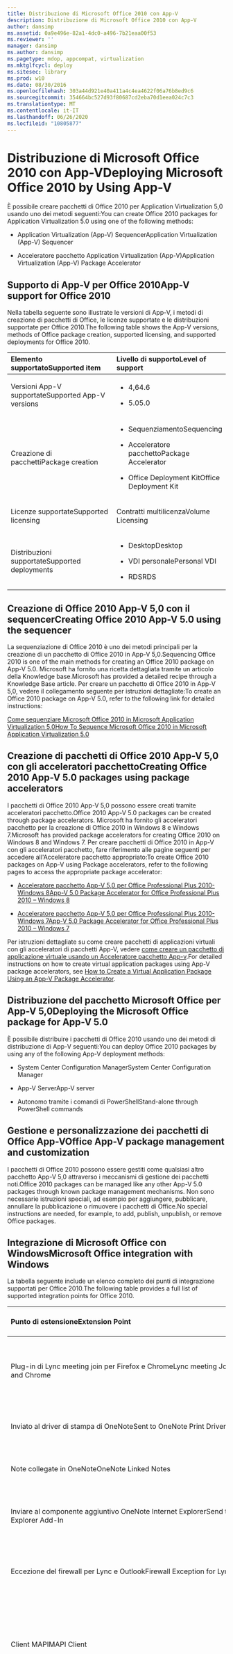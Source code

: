 ```yaml
---
title: Distribuzione di Microsoft Office 2010 con App-V
description: Distribuzione di Microsoft Office 2010 con App-V
author: dansimp
ms.assetid: 0a9e496e-82a1-4dc0-a496-7b21eaa00f53
ms.reviewer: ''
manager: dansimp
ms.author: dansimp
ms.pagetype: mdop, appcompat, virtualization
ms.mktglfcycl: deploy
ms.sitesec: library
ms.prod: w10
ms.date: 08/30/2016
ms.openlocfilehash: 303a44d921e40a411a4c4ea4622f06a76b8ed9c6
ms.sourcegitcommit: 354664bc527d93f80687cd2eba70d1eea024c7c3
ms.translationtype: MT
ms.contentlocale: it-IT
ms.lasthandoff: 06/26/2020
ms.locfileid: "10805877"
---
```

# <span data-ttu-id="3d3c6-103">Distribuzione di Microsoft Office 2010 con App-V</span><span class="sxs-lookup"><span data-stu-id="3d3c6-103">Deploying Microsoft Office 2010 by Using App-V</span></span>


<span data-ttu-id="3d3c6-104">È possibile creare pacchetti di Office 2010 per Application Virtualization 5,0 usando uno dei metodi seguenti:</span><span class="sxs-lookup"><span data-stu-id="3d3c6-104">You can create Office 2010 packages for Application Virtualization 5.0 using one of the following methods:</span></span>

-   <span data-ttu-id="3d3c6-105">Application Virtualization (App-V) Sequencer</span><span class="sxs-lookup"><span data-stu-id="3d3c6-105">Application Virtualization (App-V) Sequencer</span></span>

-   <span data-ttu-id="3d3c6-106">Acceleratore pacchetto Application Virtualization (App-V)</span><span class="sxs-lookup"><span data-stu-id="3d3c6-106">Application Virtualization (App-V) Package Accelerator</span></span>

## <span data-ttu-id="3d3c6-107">Supporto di App-V per Office 2010</span><span class="sxs-lookup"><span data-stu-id="3d3c6-107">App-V support for Office 2010</span></span>


<span data-ttu-id="3d3c6-108">Nella tabella seguente sono illustrate le versioni di App-V, i metodi di creazione di pacchetti di Office, le licenze supportate e le distribuzioni supportate per Office 2010.</span><span class="sxs-lookup"><span data-stu-id="3d3c6-108">The following table shows the App-V versions, methods of Office package creation, supported licensing, and supported deployments for Office 2010.</span></span>

<table>
<colgroup>
<col width="50%" />
<col width="50%" />
</colgroup>
<thead>
<tr class="header">
<th align="left"><span data-ttu-id="3d3c6-109">Elemento supportato</span><span class="sxs-lookup"><span data-stu-id="3d3c6-109">Supported item</span></span></th>
<th align="left"><span data-ttu-id="3d3c6-110">Livello di supporto</span><span class="sxs-lookup"><span data-stu-id="3d3c6-110">Level of support</span></span></th>
</tr>
</thead>
<tbody>
<tr class="odd">
<td align="left"><p><span data-ttu-id="3d3c6-111">Versioni App-V supportate</span><span class="sxs-lookup"><span data-stu-id="3d3c6-111">Supported App-V versions</span></span></p></td>
<td align="left"><ul>
<li><p><span data-ttu-id="3d3c6-112">4,6</span><span class="sxs-lookup"><span data-stu-id="3d3c6-112">4.6</span></span></p></li>
<li><p><span data-ttu-id="3d3c6-113">5.0</span><span class="sxs-lookup"><span data-stu-id="3d3c6-113">5.0</span></span></p></li>
</ul></td>
</tr>
<tr class="even">
<td align="left"><p><span data-ttu-id="3d3c6-114">Creazione di pacchetti</span><span class="sxs-lookup"><span data-stu-id="3d3c6-114">Package creation</span></span></p></td>
<td align="left"><ul>
<li><p><span data-ttu-id="3d3c6-115">Sequenziamento</span><span class="sxs-lookup"><span data-stu-id="3d3c6-115">Sequencing</span></span></p></li>
<li><p><span data-ttu-id="3d3c6-116">Acceleratore pacchetto</span><span class="sxs-lookup"><span data-stu-id="3d3c6-116">Package Accelerator</span></span></p></li>
<li><p><span data-ttu-id="3d3c6-117">Office Deployment Kit</span><span class="sxs-lookup"><span data-stu-id="3d3c6-117">Office Deployment Kit</span></span></p></li>
</ul></td>
</tr>
<tr class="odd">
<td align="left"><p><span data-ttu-id="3d3c6-118">Licenze supportate</span><span class="sxs-lookup"><span data-stu-id="3d3c6-118">Supported licensing</span></span></p></td>
<td align="left"><p><span data-ttu-id="3d3c6-119">Contratti multilicenza</span><span class="sxs-lookup"><span data-stu-id="3d3c6-119">Volume Licensing</span></span></p></td>
</tr>
<tr class="even">
<td align="left"><p><span data-ttu-id="3d3c6-120">Distribuzioni supportate</span><span class="sxs-lookup"><span data-stu-id="3d3c6-120">Supported deployments</span></span></p></td>
<td align="left"><ul>
<li><p><span data-ttu-id="3d3c6-121">Desktop</span><span class="sxs-lookup"><span data-stu-id="3d3c6-121">Desktop</span></span></p></li>
<li><p><span data-ttu-id="3d3c6-122">VDI personale</span><span class="sxs-lookup"><span data-stu-id="3d3c6-122">Personal VDI</span></span></p></li>
<li><p><span data-ttu-id="3d3c6-123">RDS</span><span class="sxs-lookup"><span data-stu-id="3d3c6-123">RDS</span></span></p></li>
</ul></td>
</tr>
</tbody>
</table>

 

## <span data-ttu-id="3d3c6-124">Creazione di Office 2010 App-V 5,0 con il sequencer</span><span class="sxs-lookup"><span data-stu-id="3d3c6-124">Creating Office 2010 App-V 5.0 using the sequencer</span></span>


<span data-ttu-id="3d3c6-125">La sequenziazione di Office 2010 è uno dei metodi principali per la creazione di un pacchetto di Office 2010 in App-V 5,0.</span><span class="sxs-lookup"><span data-stu-id="3d3c6-125">Sequencing Office 2010 is one of the main methods for creating an Office 2010 package on App-V 5.0.</span></span> <span data-ttu-id="3d3c6-126">Microsoft ha fornito una ricetta dettagliata tramite un articolo della Knowledge base.</span><span class="sxs-lookup"><span data-stu-id="3d3c6-126">Microsoft has provided a detailed recipe through a Knowledge Base article.</span></span> <span data-ttu-id="3d3c6-127">Per creare un pacchetto di Office 2010 in App-V 5,0, vedere il collegamento seguente per istruzioni dettagliate:</span><span class="sxs-lookup"><span data-stu-id="3d3c6-127">To create an Office 2010 package on App-V 5.0, refer to the following link for detailed instructions:</span></span>

[<span data-ttu-id="3d3c6-128">Come sequenziare Microsoft Office 2010 in Microsoft Application Virtualization 5,0</span><span class="sxs-lookup"><span data-stu-id="3d3c6-128">How To Sequence Microsoft Office 2010 in Microsoft Application Virtualization 5.0</span></span>](https://go.microsoft.com/fwlink/p/?LinkId=330676)

## <span data-ttu-id="3d3c6-129">Creazione di pacchetti di Office 2010 App-V 5,0 con gli acceleratori pacchetto</span><span class="sxs-lookup"><span data-stu-id="3d3c6-129">Creating Office 2010 App-V 5.0 packages using package accelerators</span></span>


<span data-ttu-id="3d3c6-130">I pacchetti di Office 2010 App-V 5,0 possono essere creati tramite acceleratori pacchetto.</span><span class="sxs-lookup"><span data-stu-id="3d3c6-130">Office 2010 App-V 5.0 packages can be created through package accelerators.</span></span> <span data-ttu-id="3d3c6-131">Microsoft ha fornito gli acceleratori pacchetto per la creazione di Office 2010 in Windows 8 e Windows 7.</span><span class="sxs-lookup"><span data-stu-id="3d3c6-131">Microsoft has provided package accelerators for creating Office 2010 on Windows 8 and Windows 7.</span></span> <span data-ttu-id="3d3c6-132">Per creare pacchetti di Office 2010 in App-V con gli acceleratori pacchetto, fare riferimento alle pagine seguenti per accedere all'Acceleratore pacchetto appropriato:</span><span class="sxs-lookup"><span data-stu-id="3d3c6-132">To create Office 2010 packages on App-V using Package accelerators, refer to the following pages to access the appropriate package accelerator:</span></span>

-   [<span data-ttu-id="3d3c6-133">Acceleratore pacchetto App-V 5,0 per Office Professional Plus 2010-Windows 8</span><span class="sxs-lookup"><span data-stu-id="3d3c6-133">App-V 5.0 Package Accelerator for Office Professional Plus 2010 – Windows 8</span></span>](https://go.microsoft.com/fwlink/p/?LinkId=330677)

-   [<span data-ttu-id="3d3c6-134">Acceleratore pacchetto App-V 5,0 per Office Professional Plus 2010-Windows 7</span><span class="sxs-lookup"><span data-stu-id="3d3c6-134">App-V 5.0 Package Accelerator for Office Professional Plus 2010 – Windows 7</span></span>](https://go.microsoft.com/fwlink/p/?LinkId=330678)

<span data-ttu-id="3d3c6-135">Per istruzioni dettagliate su come creare pacchetti di applicazioni virtuali con gli acceleratori di pacchetti App-V, vedere [come creare un pacchetto di applicazione virtuale usando un Acceleratore pacchetto App-v](how-to-create-a-virtual-application-package-using-an-app-v-package-accelerator.md).</span><span class="sxs-lookup"><span data-stu-id="3d3c6-135">For detailed instructions on how to create virtual application packages using App-V package accelerators, see [How to Create a Virtual Application Package Using an App-V Package Accelerator](how-to-create-a-virtual-application-package-using-an-app-v-package-accelerator.md).</span></span>

## <span data-ttu-id="3d3c6-136">Distribuzione del pacchetto Microsoft Office per App-V 5,0</span><span class="sxs-lookup"><span data-stu-id="3d3c6-136">Deploying the Microsoft Office package for App-V 5.0</span></span>


<span data-ttu-id="3d3c6-137">È possibile distribuire i pacchetti di Office 2010 usando uno dei metodi di distribuzione di App-V seguenti:</span><span class="sxs-lookup"><span data-stu-id="3d3c6-137">You can deploy Office 2010 packages by using any of the following App-V deployment methods:</span></span>

-   <span data-ttu-id="3d3c6-138">System Center Configuration Manager</span><span class="sxs-lookup"><span data-stu-id="3d3c6-138">System Center Configuration Manager</span></span>

-   <span data-ttu-id="3d3c6-139">App-V Server</span><span class="sxs-lookup"><span data-stu-id="3d3c6-139">App-V server</span></span>

-   <span data-ttu-id="3d3c6-140">Autonomo tramite i comandi di PowerShell</span><span class="sxs-lookup"><span data-stu-id="3d3c6-140">Stand-alone through PowerShell commands</span></span>

## <span data-ttu-id="3d3c6-141">Gestione e personalizzazione dei pacchetti di Office App-V</span><span class="sxs-lookup"><span data-stu-id="3d3c6-141">Office App-V package management and customization</span></span>


<span data-ttu-id="3d3c6-142">I pacchetti di Office 2010 possono essere gestiti come qualsiasi altro pacchetto App-V 5,0 attraverso i meccanismi di gestione dei pacchetti noti.</span><span class="sxs-lookup"><span data-stu-id="3d3c6-142">Office 2010 packages can be managed like any other App-V 5.0 packages through known package management mechanisms.</span></span> <span data-ttu-id="3d3c6-143">Non sono necessarie istruzioni speciali, ad esempio per aggiungere, pubblicare, annullare la pubblicazione o rimuovere i pacchetti di Office.</span><span class="sxs-lookup"><span data-stu-id="3d3c6-143">No special instructions are needed, for example, to add, publish, unpublish, or remove Office packages.</span></span>

## <span data-ttu-id="3d3c6-144">Integrazione di Microsoft Office con Windows</span><span class="sxs-lookup"><span data-stu-id="3d3c6-144">Microsoft Office integration with Windows</span></span>


<span data-ttu-id="3d3c6-145">La tabella seguente include un elenco completo dei punti di integrazione supportati per Office 2010.</span><span class="sxs-lookup"><span data-stu-id="3d3c6-145">The following table provides a full list of supported integration points for Office 2010.</span></span>

<table>
<colgroup>
<col width="33%" />
<col width="33%" />
<col width="33%" />
</colgroup>
<thead>
<tr class="header">
<th align="left"><span data-ttu-id="3d3c6-146">Punto di estensione</span><span class="sxs-lookup"><span data-stu-id="3d3c6-146">Extension Point</span></span></th>
<th align="left"><span data-ttu-id="3d3c6-147">Descrizione</span><span class="sxs-lookup"><span data-stu-id="3d3c6-147">Description</span></span></th>
<th align="left"><span data-ttu-id="3d3c6-148">Office 2010</span><span class="sxs-lookup"><span data-stu-id="3d3c6-148">Office 2010</span></span></th>
</tr>
</thead>
<tbody>
<tr class="odd">
<td align="left"><p><span data-ttu-id="3d3c6-149">Plug-in di Lync meeting join per Firefox e Chrome</span><span class="sxs-lookup"><span data-stu-id="3d3c6-149">Lync meeting Join Plug-in for Firefox and Chrome</span></span></p></td>
<td align="left"><p><span data-ttu-id="3d3c6-150">L'utente può partecipare a riunioni Lync da Firefox e Chrome</span><span class="sxs-lookup"><span data-stu-id="3d3c6-150">User can join Lync meetings from Firefox and Chrome</span></span></p></td>
<td align="left"><p></p></td>
</tr>
<tr class="even">
<td align="left"><p><span data-ttu-id="3d3c6-151">Inviato al driver di stampa di OneNote</span><span class="sxs-lookup"><span data-stu-id="3d3c6-151">Sent to OneNote Print Driver</span></span></p></td>
<td align="left"><p><span data-ttu-id="3d3c6-152">L'utente può stampare in OneNote</span><span class="sxs-lookup"><span data-stu-id="3d3c6-152">User can print to OneNote</span></span></p></td>
<td align="left"><p><span data-ttu-id="3d3c6-153">Sì</span><span class="sxs-lookup"><span data-stu-id="3d3c6-153">Yes</span></span></p></td>
</tr>
<tr class="odd">
<td align="left"><p><span data-ttu-id="3d3c6-154">Note collegate in OneNote</span><span class="sxs-lookup"><span data-stu-id="3d3c6-154">OneNote Linked Notes</span></span></p></td>
<td align="left"><p><span data-ttu-id="3d3c6-155">Note collegate in OneNote</span><span class="sxs-lookup"><span data-stu-id="3d3c6-155">OneNote Linked Notes</span></span></p></td>
<td align="left"><p></p></td>
</tr>
<tr class="even">
<td align="left"><p><span data-ttu-id="3d3c6-156">Inviare al componente aggiuntivo OneNote Internet Explorer</span><span class="sxs-lookup"><span data-stu-id="3d3c6-156">Send to OneNote Internet Explorer Add-In</span></span></p></td>
<td align="left"><p><span data-ttu-id="3d3c6-157">L'utente può inviare a OneNote da IE</span><span class="sxs-lookup"><span data-stu-id="3d3c6-157">User can send to OneNote from IE</span></span></p></td>
<td align="left"><p></p></td>
</tr>
<tr class="odd">
<td align="left"><p><span data-ttu-id="3d3c6-158">Eccezione del firewall per Lync e Outlook</span><span class="sxs-lookup"><span data-stu-id="3d3c6-158">Firewall Exception for Lync and Outlook</span></span></p></td>
<td align="left"><p><span data-ttu-id="3d3c6-159">Eccezione del firewall per Lync e Outlook</span><span class="sxs-lookup"><span data-stu-id="3d3c6-159">Firewall Exception for Lync and Outlook</span></span></p></td>
<td align="left"><p></p></td>
</tr>
<tr class="even">
<td align="left"><p><span data-ttu-id="3d3c6-160">Client MAPI</span><span class="sxs-lookup"><span data-stu-id="3d3c6-160">MAPI Client</span></span></p></td>
<td align="left"><p><span data-ttu-id="3d3c6-161">Le app e i componenti aggiuntivi nativi possono interagire con Outlook virtuale tramite MAPI</span><span class="sxs-lookup"><span data-stu-id="3d3c6-161">Native apps and add-ins can interact with virtual Outlook through MAPI</span></span></p></td>
<td align="left"><p></p></td>
</tr>
<tr class="odd">
<td align="left"><p><span data-ttu-id="3d3c6-162">Plug-in di SharePoint per Firefox</span><span class="sxs-lookup"><span data-stu-id="3d3c6-162">SharePoint Plugin for Firefox</span></span></p></td>
<td align="left"><p><span data-ttu-id="3d3c6-163">L'utente può usare le caratteristiche di SharePoint in Firefox</span><span class="sxs-lookup"><span data-stu-id="3d3c6-163">User can use SharePoint features in Firefox</span></span></p></td>
<td align="left"><p></p></td>
</tr>
<tr class="even">
<td align="left"><p><span data-ttu-id="3d3c6-164">Applet del pannello di controllo posta</span><span class="sxs-lookup"><span data-stu-id="3d3c6-164">Mail Control Panel Applet</span></span></p></td>
<td align="left"><p><span data-ttu-id="3d3c6-165">L'utente ottiene l'applet del pannello di controllo della posta in Outlook</span><span class="sxs-lookup"><span data-stu-id="3d3c6-165">User gets the mail control panel applet in Outlook</span></span></p></td>
<td align="left"><p><span data-ttu-id="3d3c6-166">Sì</span><span class="sxs-lookup"><span data-stu-id="3d3c6-166">Yes</span></span></p></td>
</tr>
<tr class="odd">
<td align="left"><p><span data-ttu-id="3d3c6-167">Assembly di interoperabilità primari</span><span class="sxs-lookup"><span data-stu-id="3d3c6-167">Primary Interop Assemblies</span></span></p></td>
<td align="left"><p><span data-ttu-id="3d3c6-168">Supportare i componenti aggiuntivi gestiti</span><span class="sxs-lookup"><span data-stu-id="3d3c6-168">Support managed add-ins</span></span></p></td>
<td align="left"><p></p></td>
</tr>
<tr class="even">
<td align="left"><p><span data-ttu-id="3d3c6-169">Gestore della cache dei documenti di Office</span><span class="sxs-lookup"><span data-stu-id="3d3c6-169">Office Document Cache Handler</span></span></p></td>
<td align="left"><p><span data-ttu-id="3d3c6-170">Consente la cache dei documenti per le applicazioni di Office</span><span class="sxs-lookup"><span data-stu-id="3d3c6-170">Allows Document Cache for Office applications</span></span></p></td>
<td align="left"><p></p></td>
</tr>
<tr class="odd">
<td align="left"><p><span data-ttu-id="3d3c6-171">Gestore ricerca protocollo di Outlook</span><span class="sxs-lookup"><span data-stu-id="3d3c6-171">Outlook Protocol Search handler</span></span></p></td>
<td align="left"><p><span data-ttu-id="3d3c6-172">L'utente può eseguire ricerche in Outlook</span><span class="sxs-lookup"><span data-stu-id="3d3c6-172">User can search in outlook</span></span></p></td>
<td align="left"><p><span data-ttu-id="3d3c6-173">Sì</span><span class="sxs-lookup"><span data-stu-id="3d3c6-173">Yes</span></span></p></td>
</tr>
<tr class="even">
<td align="left"><p><span data-ttu-id="3d3c6-174">Controlli Active X:</span><span class="sxs-lookup"><span data-stu-id="3d3c6-174">Active X Controls:</span></span></p></td>
<td align="left"><p><span data-ttu-id="3d3c6-175">Per altre informazioni sui controlli ActiveX, vedere <a href="https://go.microsoft.com/fwlink/p/?LinkId=331361" data-raw-source="[ActiveX Control API Reference](https://go.microsoft.com/fwlink/p/?LinkId=331361)"> riferimenti alle API dei controlli ActiveX </a> .</span><span class="sxs-lookup"><span data-stu-id="3d3c6-175">For more information on ActiveX controls, refer to <a href="https://go.microsoft.com/fwlink/p/?LinkId=331361" data-raw-source="[ActiveX Control API Reference](https://go.microsoft.com/fwlink/p/?LinkId=331361)">ActiveX Control API Reference</a>.</span></span></p></td>
<td align="left"><p></p></td>
</tr>
<tr class="odd">
<td align="left"><p>   <span data-ttu-id="3d3c6-176">Groove. SiteClient</span><span class="sxs-lookup"><span data-stu-id="3d3c6-176">Groove.SiteClient</span></span></p></td>
<td align="left"><p><span data-ttu-id="3d3c6-177">Controllo Active X</span><span class="sxs-lookup"><span data-stu-id="3d3c6-177">Active X Control</span></span></p></td>
<td align="left"><p></p></td>
</tr>
<tr class="even">
<td align="left"><p>   <span data-ttu-id="3d3c6-178">PortalConnect. PersonalSite</span><span class="sxs-lookup"><span data-stu-id="3d3c6-178">PortalConnect.PersonalSite</span></span></p></td>
<td align="left"><p><span data-ttu-id="3d3c6-179">Controllo Active X</span><span class="sxs-lookup"><span data-stu-id="3d3c6-179">Active X Control</span></span></p></td>
<td align="left"><p></p></td>
</tr>
<tr class="odd">
<td align="left"><p>   <span data-ttu-id="3d3c6-180">SharePoint. openDocuments</span><span class="sxs-lookup"><span data-stu-id="3d3c6-180">SharePoint.openDocuments</span></span></p></td>
<td align="left"><p><span data-ttu-id="3d3c6-181">Controllo Active X</span><span class="sxs-lookup"><span data-stu-id="3d3c6-181">Active X Control</span></span></p></td>
<td align="left"><p></p></td>
</tr>
<tr class="even">
<td align="left"><p>   <span data-ttu-id="3d3c6-182">SharePoint. ExportDatabase</span><span class="sxs-lookup"><span data-stu-id="3d3c6-182">SharePoint.ExportDatabase</span></span></p></td>
<td align="left"><p><span data-ttu-id="3d3c6-183">Controllo Active X</span><span class="sxs-lookup"><span data-stu-id="3d3c6-183">Active X Control</span></span></p></td>
<td align="left"><p></p></td>
</tr>
<tr class="odd">
<td align="left"><p>   <span data-ttu-id="3d3c6-184">SharePoint. SpreadSheetLauncher</span><span class="sxs-lookup"><span data-stu-id="3d3c6-184">SharePoint.SpreadSheetLauncher</span></span></p></td>
<td align="left"><p><span data-ttu-id="3d3c6-185">Controllo Active X</span><span class="sxs-lookup"><span data-stu-id="3d3c6-185">Active X Control</span></span></p></td>
<td align="left"><p></p></td>
</tr>
<tr class="even">
<td align="left"><p>   <span data-ttu-id="3d3c6-186">SharePoint. StssyncHander</span><span class="sxs-lookup"><span data-stu-id="3d3c6-186">SharePoint.StssyncHander</span></span></p></td>
<td align="left"><p><span data-ttu-id="3d3c6-187">Controllo Active X</span><span class="sxs-lookup"><span data-stu-id="3d3c6-187">Active X Control</span></span></p></td>
<td align="left"><p></p></td>
</tr>
<tr class="odd">
<td align="left"><p>   <span data-ttu-id="3d3c6-188">SharePoint. DragUploadCtl</span><span class="sxs-lookup"><span data-stu-id="3d3c6-188">SharePoint.DragUploadCtl</span></span></p></td>
<td align="left"><p><span data-ttu-id="3d3c6-189">Controllo Active X</span><span class="sxs-lookup"><span data-stu-id="3d3c6-189">Active X Control</span></span></p></td>
<td align="left"><p></p></td>
</tr>
<tr class="even">
<td align="left"><p>   <span data-ttu-id="3d3c6-190">SharePoint. DragDownloadCtl</span><span class="sxs-lookup"><span data-stu-id="3d3c6-190">SharePoint.DragDownloadCtl</span></span></p></td>
<td align="left"><p><span data-ttu-id="3d3c6-191">Controllo Active X</span><span class="sxs-lookup"><span data-stu-id="3d3c6-191">Active X Control</span></span></p></td>
<td align="left"><p></p></td>
</tr>
<tr class="odd">
<td align="left"><p>   <span data-ttu-id="3d3c6-192">Sharpoint. OpenXMLDocuments</span><span class="sxs-lookup"><span data-stu-id="3d3c6-192">Sharpoint.OpenXMLDocuments</span></span></p></td>
<td align="left"><p><span data-ttu-id="3d3c6-193">Controllo Active X</span><span class="sxs-lookup"><span data-stu-id="3d3c6-193">Active X Control</span></span></p></td>
<td align="left"><p></p></td>
</tr>
<tr class="even">
<td align="left"><p>   <span data-ttu-id="3d3c6-194">SharePoint. ClipboardCtl</span><span class="sxs-lookup"><span data-stu-id="3d3c6-194">Sharepoint.ClipboardCtl</span></span></p></td>
<td align="left"><p><span data-ttu-id="3d3c6-195">Controllo Active X</span><span class="sxs-lookup"><span data-stu-id="3d3c6-195">Active X control</span></span></p></td>
<td align="left"><p></p></td>
</tr>
<tr class="odd">
<td align="left"><p>   <span data-ttu-id="3d3c6-196">WinProj. Activator</span><span class="sxs-lookup"><span data-stu-id="3d3c6-196">WinProj.Activator</span></span></p></td>
<td align="left"><p><span data-ttu-id="3d3c6-197">Controllo Active X</span><span class="sxs-lookup"><span data-stu-id="3d3c6-197">Active X Control</span></span></p></td>
<td align="left"><p></p></td>
</tr>
<tr class="even">
<td align="left"><p>   <span data-ttu-id="3d3c6-198">Name. NameCtrl</span><span class="sxs-lookup"><span data-stu-id="3d3c6-198">Name.NameCtrl</span></span></p></td>
<td align="left"><p><span data-ttu-id="3d3c6-199">Controllo Active X</span><span class="sxs-lookup"><span data-stu-id="3d3c6-199">Active X Control</span></span></p></td>
<td align="left"><p></p></td>
</tr>
<tr class="odd">
<td align="left"><p>   <span data-ttu-id="3d3c6-200">STSUPld. CopyCtl</span><span class="sxs-lookup"><span data-stu-id="3d3c6-200">STSUPld.CopyCtl</span></span></p></td>
<td align="left"><p><span data-ttu-id="3d3c6-201">Controllo Active X</span><span class="sxs-lookup"><span data-stu-id="3d3c6-201">Active X Control</span></span></p></td>
<td align="left"><p></p></td>
</tr>
<tr class="even">
<td align="left"><p>   <span data-ttu-id="3d3c6-202">CommunicatorMeetingJoinAx.JoinManager</span><span class="sxs-lookup"><span data-stu-id="3d3c6-202">CommunicatorMeetingJoinAx.JoinManager</span></span></p></td>
<td align="left"><p><span data-ttu-id="3d3c6-203">Controllo Active X</span><span class="sxs-lookup"><span data-stu-id="3d3c6-203">Active X Control</span></span></p></td>
<td align="left"><p></p></td>
</tr>
<tr class="odd">
<td align="left"><p>   <span data-ttu-id="3d3c6-204">LISTNET. Listnet</span><span class="sxs-lookup"><span data-stu-id="3d3c6-204">LISTNET.Listnet</span></span></p></td>
<td align="left"><p><span data-ttu-id="3d3c6-205">Controllo Active X</span><span class="sxs-lookup"><span data-stu-id="3d3c6-205">Active X Control</span></span></p></td>
<td align="left"><p></p></td>
</tr>
<tr class="even">
<td align="left"><p>   <span data-ttu-id="3d3c6-206">Helper del browser OneDrive Pro</span><span class="sxs-lookup"><span data-stu-id="3d3c6-206">OneDrive Pro Browser Helper</span></span></p></td>
<td align="left"><p><span data-ttu-id="3d3c6-207">Controllo Active X]</span><span class="sxs-lookup"><span data-stu-id="3d3c6-207">Active X Control]</span></span></p></td>
<td align="left"><p></p></td>
</tr>
<tr class="odd">
<td align="left"><p><span data-ttu-id="3d3c6-208">Sovrapposizioni di icone di OneDrive Pro</span><span class="sxs-lookup"><span data-stu-id="3d3c6-208">OneDrive Pro Icon Overlays</span></span></p></td>
<td align="left"><p><span data-ttu-id="3d3c6-209">L'icona della shell di Windows Explorer si sovrappone quando gli utenti esaminano le cartelle di OneDrive Pro</span><span class="sxs-lookup"><span data-stu-id="3d3c6-209">Windows explorer shell icon overlays when users look at folders OneDrive Pro folders</span></span></p></td>
<td align="left"><p></p></td>
</tr>
</tbody>
</table>

 

## <span data-ttu-id="3d3c6-210">Risorse aggiuntive</span><span class="sxs-lookup"><span data-stu-id="3d3c6-210">Additional resources</span></span>


**<span data-ttu-id="3d3c6-211">Office 2013 App-V 5,0 packages 5,0 risorse aggiuntive</span><span class="sxs-lookup"><span data-stu-id="3d3c6-211">Office 2013 App-V 5.0 Packages 5.0 Additional Resources</span></span>**

[<span data-ttu-id="3d3c6-212">Scenari supportati per la distribuzione di Microsoft Office come pacchetto di App-V sequenziato</span><span class="sxs-lookup"><span data-stu-id="3d3c6-212">Supported scenarios for deploying Microsoft Office as a sequenced App-V Package</span></span>](https://go.microsoft.com/fwlink/p/?LinkId=330680)

**<span data-ttu-id="3d3c6-213">Pacchetti app di Office 2010-V 5,0</span><span class="sxs-lookup"><span data-stu-id="3d3c6-213">Office 2010 App-V 5.0 Packages</span></span>**

[<span data-ttu-id="3d3c6-214">Microsoft Office 2010-Kit di sequenziazione per Microsoft Application Virtualization 5,0</span><span class="sxs-lookup"><span data-stu-id="3d3c6-214">Microsoft Office 2010 Sequencing Kit for Microsoft Application Virtualization 5.0</span></span>](https://go.microsoft.com/fwlink/p/?LinkId=330681)

[<span data-ttu-id="3d3c6-215">Problemi noti quando si crea o si usa un pacchetto di App-V 5,0 Office 2010</span><span class="sxs-lookup"><span data-stu-id="3d3c6-215">Known issues when you create or use an App-V 5.0 Office 2010 package</span></span>](https://go.microsoft.com/fwlink/p/?LinkId=330682)

[<span data-ttu-id="3d3c6-216">Come sequenziare Microsoft Office 2010 in Microsoft Application Virtualization 5,0</span><span class="sxs-lookup"><span data-stu-id="3d3c6-216">How to sequence Microsoft Office 2010 in Microsoft Application Virtualization 5.0</span></span>](https://go.microsoft.com/fwlink/p/?LinkId=330676)

**<span data-ttu-id="3d3c6-217">Gruppi di connessioni</span><span class="sxs-lookup"><span data-stu-id="3d3c6-217">Connection Groups</span></span>**

[<span data-ttu-id="3d3c6-218">Distribuzione di gruppi di connessioni in Microsoft App-V v5</span><span class="sxs-lookup"><span data-stu-id="3d3c6-218">Deploying Connection Groups in Microsoft App-V v5</span></span>](https://go.microsoft.com/fwlink/p/?LinkId=330683)

[<span data-ttu-id="3d3c6-219">Gestione dei gruppi di connessione</span><span class="sxs-lookup"><span data-stu-id="3d3c6-219">Managing Connection Groups</span></span>](managing-connection-groups.md)

**<span data-ttu-id="3d3c6-220">Configurazione dinamica</span><span class="sxs-lookup"><span data-stu-id="3d3c6-220">Dynamic Configuration</span></span>**

[<span data-ttu-id="3d3c6-221">Informazioni sulla configurazione dinamica di App-V 5.0</span><span class="sxs-lookup"><span data-stu-id="3d3c6-221">About App-V 5.0 Dynamic Configuration</span></span>](about-app-v-50-dynamic-configuration.md)






 

 





